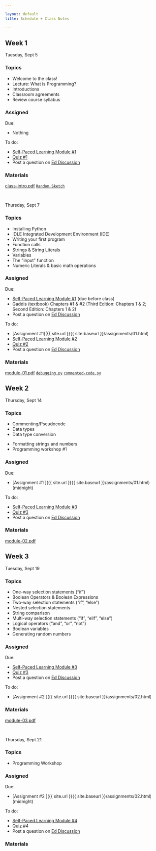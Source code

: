 ```yaml
---

layout: default
title: Schedule + Class Notes

---
```

<!-- ------------------------------------------------ -->
## Week 1
Tuesday, Sept 5
<div class="week" markdown="1">
<div class="week-column topics" markdown="1">

### Topics
- Welcome to the class!
- Lecture: What is Programming?
- Introductions
- Classroom agreements
- Review course syllabus

</div>
<div class="week-column assigned" markdown="1">

### Assigned
Due:  
- Nothing

To do:  
- [Self-Paced Learning Module #1](https://cs.nyu.edu/elearning/CSCI_UA_0002/module01.php)
- [Quiz #1](https://brightspace.nyu.edu/d2l/home/223178)
- Post a question on [Ed Discussion](https://edstem.org/us/courses/41979/discussion/)
</div>
<div class="week-column materials" markdown="1">

### Materials
<a href="{{ site.url }}{{ site.baseurl }}/assets/slides/00_Class-Intro.pdf" >class-intro.pdf</a>
<a href="https://editor.p5js.org/madebyemily/sketches/da_cNu-Qs">`Random Sketch`</a>

</div>
</div>
<br>

Thursday, Sept 7
<div class="week" markdown="1">
<div class="week-column topics" markdown="1">

### Topics
- Installing Python
- IDLE Integrated Development Environment (IDE)
- Writing your first program
- Function calls
- Strings & String Literals
- Variables
- The "input" function
- Numeric Literals & basic math operations
</div>
<div class="week-column assigned" markdown="1">

### Assigned
Due:  
- [Self-Paced Learning Module #1](https://cs.nyu.edu/elearning/CSCI_UA_0002/module01.php) (due before class)
- Gaddis (textbook) Chapters #1 & #2 (Third Edition: Chapters 1 & 2; Second Edition: Chapters 1 & 2)
- Post a question on [Ed Discussion](https://edstem.org/us/courses/41979/discussion/)

To do:  
- [Assignment #1]({{ site.url }}{{ site.baseurl }}/assignments/01.html)
- [Self-Paced Learning Module #2](https://cs.nyu.edu/elearning/CSCI_UA_0002/module02.php)
- [Quiz #2](https://brightspace.nyu.edu/)
- Post a question on [Ed Discussion](https://edstem.org/us/courses/41979/discussion/)


</div>
<div class="week-column materials" markdown="1">

### Materials
<a href="{{ site.url }}{{ site.baseurl }}/assets/slides/module-01.pdf">module-01.pdf</a>
<a href="{{ site.url }}{{ site.baseurl }}/assets/code/01-debugging.py" ><code>debugging.py</code></a>
<a href="{{ site.url }}{{ site.baseurl }}/assets/code/01-commenting.py" ><code>commented-code.py</code></a>

</div>
</div>

<!-- ------------------------------------------------ -->
## Week 2

Thursday, Sept 14
<div class="week" markdown="1">
<div class="week-column topics" markdown="1">

### Topics
- Commenting/Pseudocode
- Data types
- Data type conversion
<!-- - Errors and error types - Using the IDLE debugger -->
- Formatting strings and numbers
- Programming workshop #1
</div>
<div class="week-column assigned" markdown="1">

### Assigned
Due:
- [Assignment #1 ]({{ site.url }}{{ site.baseurl }}/assignments/01.html)(midnight)

To do:  

- [Self-Paced Learning Module #3](https://cs.nyu.edu/elearning/CSCI_UA_0002/module03.php)
- [Quiz #3](https://brightspace.nyu.edu/)
- Post a question on [Ed Discussion](https://edstem.org/us/courses/41979/discussion/)


</div>
<div class="week-column materials" markdown="1">

### Materials
<a href="{{ site.url }}{{ site.baseurl }}/assets/slides/module-02.pdf">module-02.pdf</a>


</div>
</div>

<!-- ------------------------------------------------ -->
## Week 3
Tuesday, Sept 19
<div class="week" markdown="1">
<div class="week-column topics" markdown="1">

### Topics
- One-way selection statements (“if”)
- Boolean Operators & Boolean Expressions
- Two-way selection statements (“if”, “else”)
- Nested selection statements
- String comparison
- Multi-way selection statements (“if”, “elif”, “else”)
- Logical operators (“and”, “or”, “not”)
- Boolean variables
- Generating random numbers

</div>
<div class="week-column assigned" markdown="1">

### Assigned
Due:  
- [Self-Paced Learning Module #3](https://cs.nyu.edu/elearning/CSCI_UA_0002/module03.php)
- [Quiz #3](https://brightspace.nyu.edu/)
- Post a question on [Ed Discussion](https://edstem.org/us/courses/41979/discussion/)

To do:  
- [Assignment #2 ]({{ site.url }}{{ site.baseurl }}/assignments/02.html)
</div>
<div class="week-column materials" markdown="1">

### Materials
<a href="{{ site.url }}{{ site.baseurl }}/assets/slides/module-03.pdf" >module-03.pdf</a>

</div>
</div>
<br>

Thursday, Sept 21
<div class="week" markdown="1">
<div class="week-column topics" markdown="1">

### Topics
- Programming Workshop
</div>
<div class="week-column assigned" markdown="1">

### Assigned
Due:  
- [Assignment #2 ]({{ site.url }}{{ site.baseurl }}/assignments/02.html)(midnight)

To do:  
- [Self-Paced Learning Module #4](https://cs.nyu.edu/elearning/CSCI_UA_0002/module0.php)
- [Quiz #4](https://brightspace.nyu.edu/)
- Post a question on [Ed Discussion](https://edstem.org/us/courses/41979/discussion/)


</div>
<div class="week-column materials" markdown="1">

### Materials


</div>
</div>